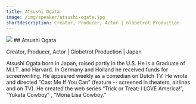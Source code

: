 ```yaml
---
title: Atsushi Ogata
image: /img/speaker/atsushi-ogata.jpg
shortdescription: Creator, Producer, Actor | Globetrot Production
---
```

<img src="/img/speaker/atsushi-ogata.jpg">
## Atsushi Ogata

Creator, Producer, Actor | Globetrot Production | Japan

Atsushi Ogata born in Japan, raised partly in the U.S. He is a Graduate of M.I.T. and Harvard. In Germany and Holland he received funds for screenwriting. He appeared weekly as a comedian on Dutch TV. He  wrote and directed “Cast Me If You Can” (feature -- screened in theaters, airlines and on TV). He created the web series “Trick or Treat: I LOVE America!”, “Yukata Cowboy” , “Mona Lisa Cowboy.”

